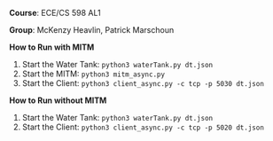 **Course**: ECE/CS 598 AL1

**Group**: McKenzy Heavlin, Patrick Marschoun

**How to Run with MITM**
1. Start the Water Tank: `python3 waterTank.py dt.json`
2. Start the MITM: `python3 mitm_async.py`
3. Start the Client: `python3 client_async.py -c tcp -p 5030 dt.json`

**How to Run without MITM**
1. Start the Water Tank: `python3 waterTank.py dt.json`
3. Start the Client: `python3 client_async.py -c tcp -p 5020 dt.json`